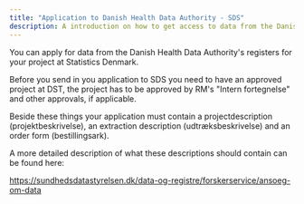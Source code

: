 ```yaml
---
title: "Application to Danish Health Data Authority - SDS"
description: A introduction on how to get access to data from the Danish Health Data Authority.
---
```

You can apply for data from the Danish Health Data Authority's registers for your project at Statistics Denmark. 

Before you send in you application to SDS you need to have an approved project at DST, the project has to be approved by RM's "Intern fortegnelse" and other approvals, if applicable.

Beside these things your application must contain a projectdescription (projektbeskrivelse), an extraction description (udtræksbeskrivelse) and an order form (bestillingsark). 

A more detailed description of what these descriptions should contain can be found here:

https://sundhedsdatastyrelsen.dk/data-og-registre/forskerservice/ansoeg-om-data 
